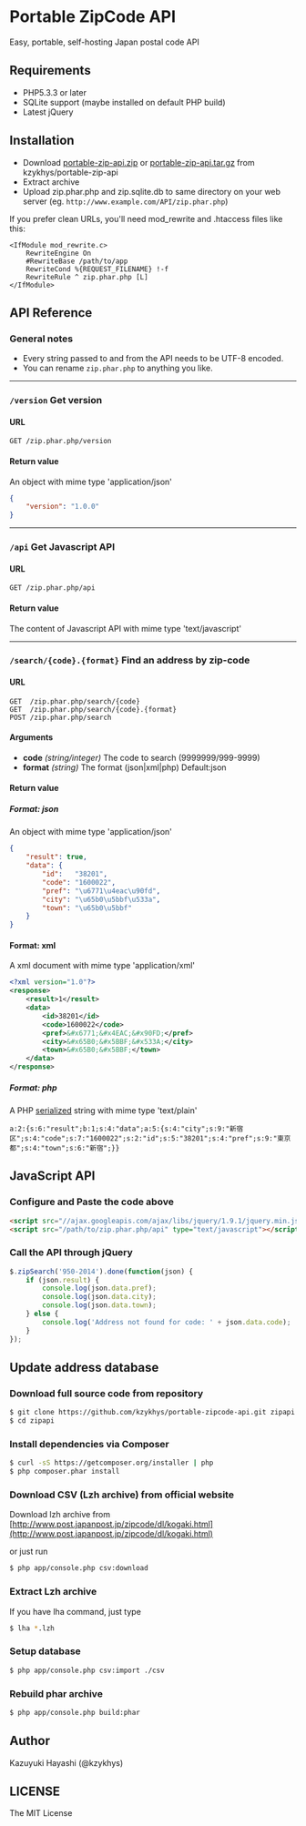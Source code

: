 Portable ZipCode API
====================

Easy, portable, self-hosting Japan postal code API

Requirements
-------------------------------------------------------------------------------------------------------

* PHP5.3.3 or later
* SQLite support (maybe installed on default PHP build)
* Latest jQuery

Installation
-------------------------------------------------------------------------------------------------------

* Download [portable-zip-api.zip](#) or [portable-zip-api.tar.gz](#) from kzykhys/portable-zip-api
* Extract archive
* Upload zip.phar.php and zip.sqlite.db to same directory on your web server (eg. `http://www.example.com/API/zip.phar.php`)

If you prefer clean URLs, you'll need mod_rewrite and .htaccess files like this:

```
<IfModule mod_rewrite.c>
    RewriteEngine On
    #RewriteBase /path/to/app
    RewriteCond %{REQUEST_FILENAME} !-f
    RewriteRule ^ zip.phar.php [L]
</IfModule>
```

API Reference
-------------------------------------------------------------------------------------------------------

### General notes

* Every string passed to and from the API needs to be UTF-8 encoded.
* You can rename `zip.phar.php` to anything you like.

-------------------------------------------------------------------------------------------------------

### `/version` Get version

#### URL

```
GET /zip.phar.php/version
```

#### Return value

An object with mime type 'application/json'

``` json
{
    "version": "1.0.0"
}
```

-------------------------------------------------------------------------------------------------------

### `/api` Get Javascript API

#### URL

```
GET /zip.phar.php/api
```

#### Return value

The content of Javascript API with mime type 'text/javascript'

-------------------------------------------------------------------------------------------------------

### `/search/{code}.{format}` Find an address by zip-code

#### URL

```
GET  /zip.phar.php/search/{code}
GET  /zip.phar.php/search/{code}.{format}
POST /zip.phar.php/search
```

#### Arguments

* **code** *(string/integer)* The code to search (9999999/999-9999)
* **format** *(string)* The format (json|xml|php) Default:json

#### Return value

##### Format: json

An object with mime type 'application/json'

``` json
{
    "result": true,
    "data": {
        "id":   "38201",
        "code": "1600022",
        "pref": "\u6771\u4eac\u90fd",
        "city": "\u65b0\u5bbf\u533a",
        "town": "\u65b0\u5bbf"
    }
}
```

#### Format: xml

A xml document with mime type 'application/xml'

``` xml
<?xml version="1.0"?>
<response>
    <result>1</result>
    <data>
        <id>38201</id>
        <code>1600022</code>
        <pref>&#x6771;&#x4EAC;&#x90FD;</pref>
        <city>&#x65B0;&#x5BBF;&#x533A;</city>
        <town>&#x65B0;&#x5BBF;</town>
    </data>
</response>
```

##### Format: php

A PHP [serialized](http://www.php.net/manual/en/function.serialize.php) string with mime type 'text/plain'

```
a:2:{s:6:"result";b:1;s:4:"data";a:5:{s:4:"city";s:9:"新宿区";s:4:"code";s:7:"1600022";s:2:"id";s:5:"38201";s:4:"pref";s:9:"東京都";s:4:"town";s:6:"新宿";}}
```

JavaScript API
-------------------------------------------------------------------------------------------------------

### Configure and Paste the code above

``` html
<script src="//ajax.googleapis.com/ajax/libs/jquery/1.9.1/jquery.min.js"></script>
<script src="/path/to/zip.phar.php/api" type="text/javascript"></script>
```

### Call the API through jQuery

``` javascript
$.zipSearch('950-2014').done(function(json) {
    if (json.result) {
        console.log(json.data.pref);
        console.log(json.data.city);
        console.log(json.data.town);
    } else {
        console.log('Address not found for code: ' + json.data.code);
    }
});
```

Update address database
-------------------------------------------------------------------------------------------------------

### Download full source code from repository

``` sh
$ git clone https://github.com/kzykhys/portable-zipcode-api.git zipapi
$ cd zipapi
```

### Install dependencies via Composer

``` sh
$ curl -sS https://getcomposer.org/installer | php
$ php composer.phar install
```

### Download CSV (Lzh archive) from official website

Download lzh archive from [http://www.post.japanpost.jp/zipcode/dl/kogaki.html](http://www.post.japanpost.jp/zipcode/dl/kogaki.html)

or just run

``` sh
$ php app/console.php csv:download
```

### Extract Lzh archive

If you have lha command, just type

``` sh
$ lha *.lzh
```

### Setup database

``` sh
$ php app/console.php csv:import ./csv
```

### Rebuild phar archive

``` sh
$ php app/console.php build:phar
```

Author
-------------------------------------------------------------------------------------------------------

Kazuyuki Hayashi (@kzykhys)

LICENSE
-------------------------------------------------------------------------------------------------------

The MIT License